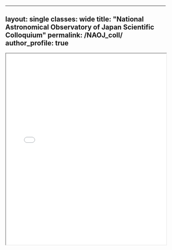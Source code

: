 
---
layout: single
classes: wide
title: "National Astronomical Observatory of Japan Scientific Colloquium"
permalink: /NAOJ_coll/
author_profile: true
---


<iframe src="/assets/Kuzma_Colloquium.pdf" width="100%" height="600px">
    This browser does not support PDFs. Please download the PDF to view it: 
    <a href="/assets/Kuzma_Colloquium.pdf">Download PDF</a>.
</iframe>
